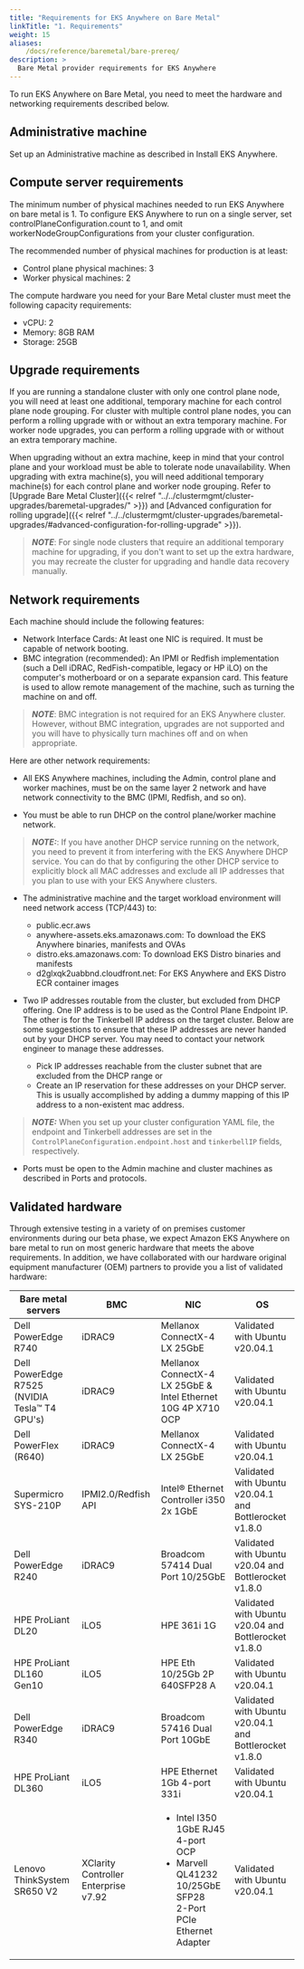 ```yaml
---
title: "Requirements for EKS Anywhere on Bare Metal"
linkTitle: "1. Requirements"
weight: 15
aliases:
    /docs/reference/baremetal/bare-prereq/
description: >
  Bare Metal provider requirements for EKS Anywhere
---
```


To run EKS Anywhere on Bare Metal, you need to meet the hardware and networking requirements described below.


## Administrative machine

Set up an Administrative machine as described in Install EKS Anywhere.

## Compute server requirements

The minimum number of physical machines needed to run EKS Anywhere on bare metal is 1. To configure EKS Anywhere to run on a single server, set controlPlaneConfiguration.count to 1, and omit workerNodeGroupConfigurations from your cluster configuration. 

The recommended number of physical machines for production is at least:

* Control plane physical machines: 3
* Worker physical machines: 2

The compute hardware you need for your Bare Metal cluster must meet the following capacity requirements:

* vCPU: 2
* Memory: 8GB RAM
* Storage: 25GB

## Upgrade requirements
If you are running a standalone cluster with only one control plane node, you will need at least one additional, temporary machine for each control plane node grouping. For cluster with multiple control plane nodes, you can perform a rolling upgrade with or without an extra temporary machine. For worker node upgrades, you can perform a rolling upgrade with or without an extra temporary machine.

When upgrading without an extra machine, keep in mind that your control plane and your workload must be able to tolerate node unavailability. When upgrading with extra machine(s), you will need additional temporary machine(s) for each control plane and worker node grouping. Refer to [Upgrade Bare Metal Cluster]({{< relref "../../clustermgmt/cluster-upgrades/baremetal-upgrades/" >}}) and [Advanced configuration for rolling upgrade]({{< relref "../../clustermgmt/cluster-upgrades/baremetal-upgrades/#advanced-configuration-for-rolling-upgrade" >}}).

>**_NOTE_**: For single node clusters that require an additional temporary machine for upgrading, if you don't want to set up the extra hardware, you may recreate the cluster for upgrading and handle data recovery manually.

## Network requirements

Each machine should include the following features:

* Network Interface Cards: At least one NIC is required. It must be capable of network booting.
* BMC integration (recommended): An IPMI or Redfish implementation (such a Dell iDRAC, RedFish-compatible, legacy or HP iLO) on the computer's motherboard or on a separate expansion card. This feature is used to allow remote management of the machine, such as turning the machine on and off.

>**_NOTE_**: BMC integration is not required for an EKS Anywhere cluster. However, without BMC integration, upgrades are not supported and you will have to physically turn machines off and on when appropriate.

Here are other network requirements:

* All EKS Anywhere machines, including the Admin, control plane and worker machines, must be on the same layer 2 network and have network connectivity to the BMC (IPMI, Redfish, and so on).

* You must be able to run DHCP on the control plane/worker machine network.

>**_NOTE:_**: If you have another DHCP service running on the network, you need to prevent it from interfering with the EKS Anywhere DHCP service. You can do that by configuring the other DHCP service to explicitly block all MAC addresses and exclude all IP addresses that you plan to use with your EKS Anywhere clusters.

* The administrative machine and the target workload environment will need network access (TCP/443) to:

  * public.ecr.aws
  * anywhere-assets.eks.amazonaws.com: To download the EKS Anywhere binaries, manifests and OVAs
  * distro.eks.amazonaws.com: To download EKS Distro binaries and manifests
  * d2glxqk2uabbnd.cloudfront.net: For EKS Anywhere and EKS Distro ECR container images

* Two IP addresses routable from the cluster, but excluded from DHCP offering. One IP address is to be used as the Control Plane Endpoint IP. The other is for the Tinkerbell IP address on the target cluster. Below are some suggestions to ensure that these IP addresses are never handed out by your DHCP server. You may need to contact your network engineer to manage these addresses.

  * Pick IP addresses reachable from the cluster subnet that are excluded from the DHCP range or
  * Create an IP reservation for these addresses on your DHCP server. This is usually accomplished by adding a dummy mapping of this IP address to a non-existent mac address.

>**_NOTE:_** When you set up your cluster configuration YAML file, the endpoint and Tinkerbell addresses are set in the `ControlPlaneConfiguration.endpoint.host` and `tinkerbellIP` fields, respectively.

* Ports must be open to the Admin machine and cluster machines as described in Ports and protocols.

## Validated hardware

Through extensive testing in a variety of on premises customer environments during our beta phase, we expect Amazon EKS Anywhere on bare metal to run on most generic hardware that meets the above requirements.
In addition, we have collaborated with our hardware original equipment manufacturer (OEM) partners to provide you a list of validated hardware:

| Bare metal servers  | BMC   | NIC     | OS      |
|---------------------|-------|---------|---------|
| Dell PowerEdge R740 | iDRAC9 |  Mellanox ConnectX-4 LX 25GbE  | Validated with Ubuntu v20.04.1 |
| Dell PowerEdge R7525 (NVIDIA Tesla™ T4 GPU's) | iDRAC9 |  Mellanox ConnectX-4 LX 25GbE & Intel Ethernet 10G 4P X710 OCP | Validated with Ubuntu v20.04.1 |
| Dell PowerFlex (R640) | iDRAC9 | Mellanox ConnectX-4 LX 25GbE | Validated with Ubuntu v20.04.1 |
| Supermicro SYS-210P | IPMI2.0/Redfish API | Intel® Ethernet Controller i350 2x 1GbE | Validated with Ubuntu v20.04.1 and Bottlerocket v1.8.0 |
| Dell PowerEdge R240 | iDRAC9 | Broadcom 57414 Dual Port 10/25GbE | Validated with Ubuntu v20.04 and Bottlerocket v1.8.0 |
| HPE ProLiant DL20 | iLO5 | HPE 361i 1G | Validated with Ubuntu v20.04 and Bottlerocket v1.8.0 |
| HPE ProLiant DL160 Gen10 | iLO5 | HPE Eth 10/25Gb 2P 640SFP28 A | Validated with Ubuntu v20.04.1 |
| Dell PowerEdge R340 | iDRAC9 | Broadcom 57416 Dual Port 10GbE | Validated with Ubuntu v20.04.1 and Bottlerocket v1.8.0 |
| HPE ProLiant DL360 | iLO5 | HPE Ethernet 1Gb 4-port 331i | Validated with Ubuntu v20.04.1 |
| Lenovo ThinkSystem SR650 V2 | XClarity Controller Enterprise v7.92 |<ul><li>Intel I350 1GbE RJ45 4-port OCP</li><li>Marvell QL41232 10/25GbE SFP28<br>2-Port PCIe Ethernet Adapter</li></ul>| Validated with Ubuntu v20.04.1 |
